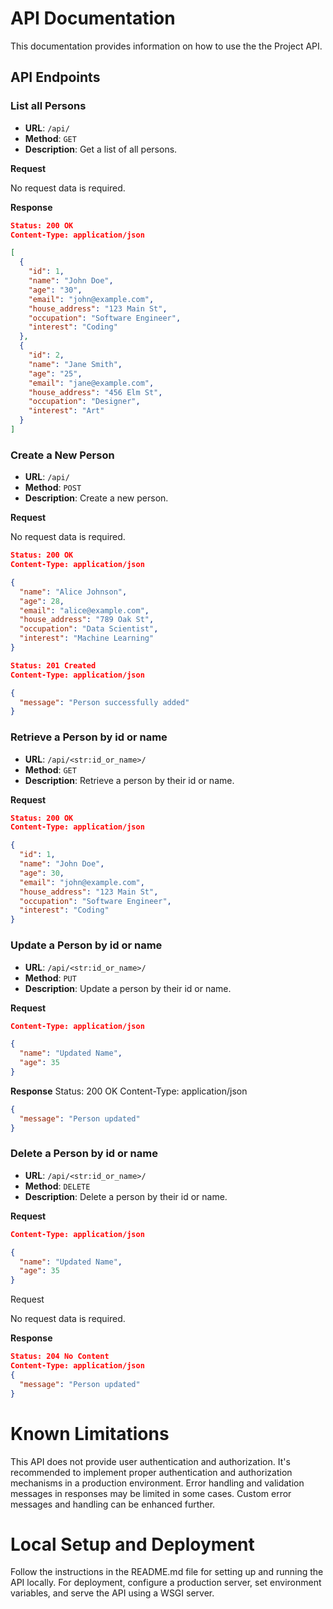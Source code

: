 # API Documentation

This documentation provides information on how to use the the Project API.

## API Endpoints

### List all Persons

- **URL**: `/api/`
- **Method**: `GET`
- **Description**: Get a list of all persons.

**Request**

No request data is required.

**Response**

```json
Status: 200 OK
Content-Type: application/json

[
  {
    "id": 1,
    "name": "John Doe",
    "age": "30",
    "email": "john@example.com",
    "house_address": "123 Main St",
    "occupation": "Software Engineer",
    "interest": "Coding"
  },
  {
    "id": 2,
    "name": "Jane Smith",
    "age": "25",
    "email": "jane@example.com",
    "house_address": "456 Elm St",
    "occupation": "Designer",
    "interest": "Art"
  }
]

```


### Create a New Person
- **URL**: `/api/`
- **Method**: `POST`
- **Description**: Create a new person.

**Request**

No request data is required.

```json
Status: 200 OK
Content-Type: application/json

{
  "name": "Alice Johnson",
  "age": 28,
  "email": "alice@example.com",
  "house_address": "789 Oak St",
  "occupation": "Data Scientist",
  "interest": "Machine Learning"
}

Status: 201 Created
Content-Type: application/json

{
  "message": "Person successfully added"
}
```


### Retrieve a Person by id or name
- **URL**: `/api/<str:id_or_name>/`
- **Method**: `GET`
- **Description**: Retrieve a person by their id or name.

**Request**

```json
Status: 200 OK
Content-Type: application/json

{
  "id": 1,
  "name": "John Doe",
  "age": 30,
  "email": "john@example.com",
  "house_address": "123 Main St",
  "occupation": "Software Engineer",
  "interest": "Coding"
}
```


### Update a Person by id or name
- **URL**: `/api/<str:id_or_name>/`
- **Method**: `PUT`
- **Description**: Update a person by their id or name.

**Request**

```json
Content-Type: application/json

{
  "name": "Updated Name",
  "age": 35
}
```
**Response**
Status: 200 OK
Content-Type: application/json
```json
{
  "message": "Person updated"
}

```

### Delete a Person by id or name
- **URL**: `/api/<str:id_or_name>/`
- **Method**: `DELETE`
- **Description**: Delete a person by their id or name.

**Request**

```json
Content-Type: application/json

{
  "name": "Updated Name",
  "age": 35
}
```

Request

No request data is required.


**Response**

```json
Status: 204 No Content
Content-Type: application/json
{
  "message": "Person updated"
}

```
# Known Limitations
This API does not provide user authentication and authorization. It's recommended to implement proper authentication and authorization mechanisms in a production environment.
Error handling and validation messages in responses may be limited in some cases. Custom error messages and handling can be enhanced further.


# Local Setup and Deployment
Follow the instructions in the README.md file for setting up and running the API locally. For deployment, configure a production server, set environment variables, and serve the API using a WSGI server.


